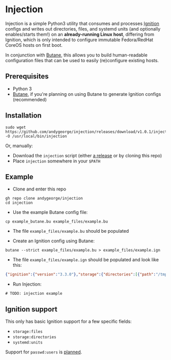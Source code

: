 # Injection

Injection is a simple Python3 utility that consumes and processes [Ignition](https://coreos.github.io/ignition/) configs and writes out directories, files, and systemd units (and optionally enables/starts them!) on an **already-running Linux host**, differing from Ignition, which is only intended to configure immutable Fedora/RedHat CoreOS hosts on first boot.

In conjunction with [Butane](https://coreos.github.io/butane/), this allows you to build human-readable configuration files that can be used to easily (re)configure existing hosts.

## Prerequisites

- Python 3
- [Butane](https://coreos.github.io/butane/getting-started/#getting-butane), if you're planning on using Butane to generate Ignition configs (recommended)

## Installation

```
sudo wget https://github.com/andygeorge/injection/releases/download/v1.0.1/injection -O /usr/local/bin/injection
```

Or, manually:
- Download the `injection` script (either [a release](https://github.com/andygeorge/injection/releases) or by cloning this repo)
- Place `injection` somewhere in your `$PATH`

## Example

- Clone and enter this repo
```shell
gh repo clone andygeorge/injection
cd injection
```

- Use the example Butane config file:
```shell
cp example_butane.bu example_files/example.bu
```

- The file `example_files/example.bu` should be populated

- Create an Ignition config using Butane:
```shell
butane --strict example_files/example.bu > example_files/example.ign
```

- The file `example_files/example.ign` should be populated and look like this:
```json
{"ignition":{"version":"3.3.0"},"storage":{"directories":[{"path":"/tmp/example","mode":493}],"files":[{"path":"/tmp/example/hello_world.txt","contents":{"compression":"","source":"data:,Hello%2C%20world!%0A"},"mode":420},{"path":"/tmp/example/hello_world_gzip.txt","contents":{"compression":"gzip","source":"data:;base64,H4sIAAAAAAAC/zSQQc4UOwyE9+8UdYBRn+IhgcQSxNoknu6Skjjj2MOI06MwP7soicv1fd8uLnBB0LNcaOKnOj5ra4Yf5q3izqaISwK/2BpyKc7fnCjWp+tatAEOxKX4cg4GbRz4aq4dnCs7qjVzLAaka9xQbCwtoZEOqZxcLBwntDFuWFpRDcpc3SpC+zQHR2FlzRHIQJOf5gqNd7aiyzkE0vhIOfA9oIMdUtG5D08dlH7DI7kwbIVnhb7UC0N2YWRr0ou9k/cnLu5NfyM5oS+obORu1d4Ej5Q48P+OlAwFPV0/YDngOl0vHVWdsS+e1nKGhOK5SaFrKQpb+6dIoYl7npTA2IUwxSmRfuDTq+gMze1xBKwU0SKBkpNVYk/YwHRj1bEtblMcKNmmbG7Y/c5CQdWlvl+7tV1DtiBW6Prwmv34708AAAD//9sohz4WAgAA"},"mode":420}]},"systemd":{"units":[{"contents":"[Unit]\nDescription=Hello world service\n\n[Service]\nType=oneshot\nExecStart=/usr/bin/echo \"hello world\"\nStandardOutput=journal\n\n[Install]\nWantedBy=multi-user.target default.target\n","enabled":true,"name":"hello-world.service"}]}}
```

- Run Injection:
```shell
# TODO: injection example
```

## Ignition support

This only has basic Ignition support for a few specific fields:

- `storage:files`
- `storage:directories`
- `systemd:units`

Support for `passwd:users` is [planned](https://github.com/andygeorge/injection/issues/1).
